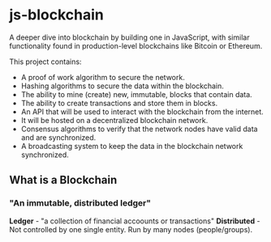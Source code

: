 # js-blockchain
A deeper dive into blockchain by building one in JavaScript, with similar functionality found in production-level blockchains like Bitcoin or Ethereum.

This project contains:

- A proof of work algorithm to secure the network.
- Hashing algorithms to secure the data within the blockchain.
- The ability to mine (create) new, immutable, blocks that contain data.
- The ability to create transactions and store them in blocks.
- An API that will be used to interact with the blockchain from the internet.
- It will be hosted on a decentralized blockchain network.
- Consensus algorithms to verify that the network nodes have valid data and are synchronized.
- A broadcasting system to keep the data in the blockchain network synchronized.

## What is a Blockchain
### "An immutable, distributed ledger"
**Ledger** - "a collection of financial accoounts or transactions"
**Distributed** - Not controlled by one single entity. Run by many nodes (people/groups).